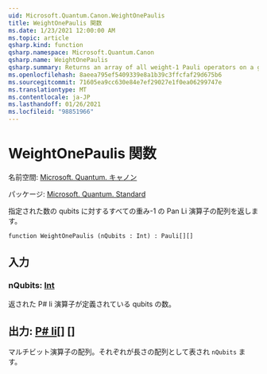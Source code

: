 ```yaml
---
uid: Microsoft.Quantum.Canon.WeightOnePaulis
title: WeightOnePaulis 関数
ms.date: 1/23/2021 12:00:00 AM
ms.topic: article
qsharp.kind: function
qsharp.namespace: Microsoft.Quantum.Canon
qsharp.name: WeightOnePaulis
qsharp.summary: Returns an array of all weight-1 Pauli operators on a given number of qubits.
ms.openlocfilehash: 8aeea795ef5409339e8a1b39c3ffcfaf29d675b6
ms.sourcegitcommit: 71605ea9cc630e84e7ef29027e1f0ea06299747e
ms.translationtype: MT
ms.contentlocale: ja-JP
ms.lasthandoff: 01/26/2021
ms.locfileid: "98851966"
---
```

# <a name="weightonepaulis-function"></a>WeightOnePaulis 関数

名前空間: [Microsoft. Quantum. キャノン](xref:Microsoft.Quantum.Canon)

パッケージ: [Microsoft. Quantum. Standard](https://nuget.org/packages/Microsoft.Quantum.Standard)


指定された数の qubits に対するすべての重み-1 の Pan Li 演算子の配列を返します。

```qsharp
function WeightOnePaulis (nQubits : Int) : Pauli[][]
```


## <a name="input"></a>入力

### <a name="nqubits--int"></a>nQubits: [Int](xref:microsoft.quantum.lang-ref.int)

返された P# li 演算子が定義されている qubits の数。



## <a name="output--pauli"></a>出力: [P# li](xref:microsoft.quantum.lang-ref.pauli)[] []

マルチビット演算子の配列。それぞれが長さの配列として表され `nQubits` ます。